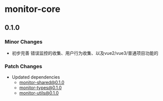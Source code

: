 # monitor-core

## 0.1.0

### Minor Changes

- 初步完善 错误监控的收集、用户行为收集、以及vue2/vue3/普通项目功能的

### Patch Changes

- Updated dependencies
  - monitor-shared@0.1.0
  - monitor-types@0.1.0
  - monitor-utils@0.1.0
